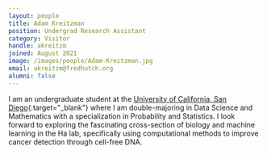 ```yaml
---
layout: people
title: Adam Kreitzman
position: Undergrad Research Assistant
category: Visitor
handle: akreitzm
joined: August 2021
image: /images/people/Adam-Kreitzman.jpg
email: akreitzm@fredhutch.org
alumni: false
---
```


I am an undergraduate student at the [University of California, San Diego](https://ucsd.edu/){:target="_blank"} where I am double-majoring in Data Science and Mathematics with a specialization in Probability and Statistics. I look forward to exploring the fascinating cross-section of biology and machine learning in the Ha lab, specifically using computational methods to improve cancer detection through cell-free DNA.
